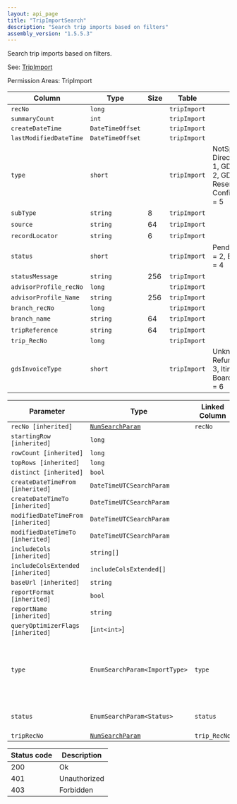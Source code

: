 ```yaml
---
layout: api_page
title: "TripImportSearch"
description: "Search trip imports based on filters"
assembly_version: "1.5.5.3"
---
```


Search trip imports based on filters.

See: [TripImport](TripImport.html)

Permission Areas: TripImport

| Column | Type | Size | Table | Description |
| ------ | ---- | ---- | ----- | ----------- |
| `recNo` | `long` |  | `tripImport` | 
| `summaryCount` | `int` |  | `tripImport` | 
| `createDateTime` | `DateTimeOffset` |  | `tripImport` | 
| `lastModifiedDateTime` | `DateTimeOffset` |  | `tripImport` | 
| `type` | `short` |  | `tripImport` | NotSpecified = 0, DirectConnectXML = 1, GDSInterfaceText = 2, GDSPnrXml = 3, ReservationJson = 4, ConfirmationDocument = 5
| `subType` | `string` | 8 | `tripImport` | 
| `source` | `string` | 64 | `tripImport` | 
| `recordLocator` | `string` | 6 | `tripImport` | 
| `status` | `short` |  | `tripImport` | Pending = 1, Imported = 2, Error = 3, Warning = 4
| `statusMessage` | `string` | 256 | `tripImport` | 
| `advisorProfile_recNo` | `long` |  | `tripImport` | 
| `advisorProfile_Name` | `string` | 256 | `tripImport` | 
| `branch_recNo` | `long` |  | `tripImport` | 
| `branch_name` | `string` | 64 | `tripImport` | 
| `tripReference` | `string` | 64 | `tripImport` | 
| `trip_RecNo` | `long` |  | `tripImport` | 
| `gdsInvoiceType` | `short` |  | `tripImport` | Unknown = 0, Sale = 1, Refund = 2, ItinOnly = 3, ItinUpdate = 4, BoardingPass = 5, Void = 6

| Parameter | Type | Linked Column | Description |
| --------- | ---- | ------------- | ----------- |
| `recNo [inherited]` | [`NumSearchParam`](NumSearchParam) | `recNo` | 
| `startingRow [inherited]` | `long` |  | 
| `rowCount [inherited]` | `long` |  | 
| `topRows [inherited]` | `long` |  | 
| `distinct [inherited]` | `bool` |  | 
| `createDateTimeFrom [inherited]` | `DateTimeUTCSearchParam` |  | 
| `createDateTimeTo [inherited]` | `DateTimeUTCSearchParam` |  | 
| `modifiedDateTimeFrom [inherited]` | `DateTimeUTCSearchParam` |  | 
| `modifiedDateTimeTo [inherited]` | `DateTimeUTCSearchParam` |  | 
| `includeCols [inherited]` | `string[]` |  | 
| `includeColsExtended [inherited]` | `includeColsExtended[]` |  | 
| `baseUrl [inherited]` | `string` |  | 
| `reportFormat [inherited]` | `bool` |  | 
| `reportName [inherited]` | `string` |  | 
| `queryOptimizerFlags [inherited]` | [`int<int>`] |  | Recompile = 1
| `type` | `EnumSearchParam<ImportType>` | `type` | NotSpecified = 0, DirectConnectXML = 1, GDSInterfaceText = 2, GDSPnrXml = 3, ReservationJson = 4, ConfirmationDocument = 5
| `status` | `EnumSearchParam<Status>` | `status` | Pending = 1, Imported = 2, Error = 3, Warning = 4
| `tripRecNo` | [`NumSearchParam`](NumSearchParam) | `trip_RecNo` | 

| Status code | Description |
| ----------- | ----------- |
| 200 | Ok |
| 401 | Unauthorized |
| 403 | Forbidden |


